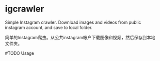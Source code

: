 # igcrawler

Simple Instagram crawler. Download images and videos from public instagram account, and save to local folder.

简单的Instagram爬虫。从公共instagram帐户下载图像和视频，然后保存到本地文件夹。

#TODO Usage

